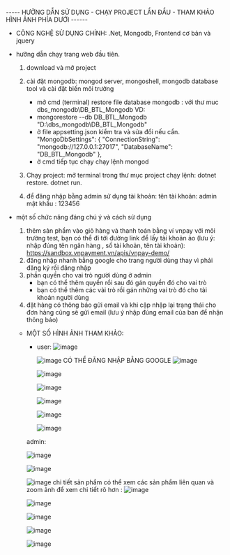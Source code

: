 ----- HƯỠNG DẪN SỬ DỤNG - CHẠY PROJECT LẦN ĐẦU - THAM KHẢO HÌNH ẢNH PHÍA DƯỚI ------
* CÔNG NGHỆ SỬ DỤNG CHÍNH: .Net, Mongodb, Frontend cơ bản và jquery 

* hưỡng dẫn chạy trang web đầu tiên. 
   1. download và mở project
   2. cài đặt mongodb: mongod server, mongoshell, mongodb database tool và cài đặt biến môi trường     
      + mở cmd (terminal) restore file database mongodb : với  thư muc dbs_mongodb\DB_BTL_Mongodb VD:
      + mongorestore --db DB_BTL_Mongodb "D:\dbs_mongodb\DB_BTL_Mongodb"
      + ở file appsetting.json  kiểm tra và sửa đổi nếu cần.
        "MongoDbSettings": {
           "ConnectionString": "mongodb://127.0.0.1:27017",
           "DatabaseName": "DB_BTL_Mongodb"
         },
       + ở  cmd tiếp tục chạy chạy lệnh mongod
   4. Chạy project: mở terminal trong thư mục project chạy lệnh:
       dotnet restore.
       dotnet run.
   
   5. để đăng nhập bằng admin sử dụng tài khoản:
        tên tài khoản: admin
        mật khẩu : 123456

* một số chức năng đáng chú ý và cách sử dụng
  1. thêm sản phẩm vào giỏ hàng và thanh toán bằng ví vnpay với môi trường test,
       bạn có thể đi tới đường link để lấy tài khoản ảo (lưu ý: nhập đúng tên ngân hàng , số tài khoản, tên tài khoản):
        https://sandbox.vnpayment.vn/apis/vnpay-demo/
  3. đăng nhập nhanh bằng google cho trang người dùng thay vì phải đăng ký rồi đăng nhập
  4. phần quyền cho vai trò người dùng ở admin
     + bạn có thể thêm quyền rồi sau đó gán quyền đó cho vai trò
     + bạn có thể thêm các vài trò rồi gán những vai trò đó cho tài khoản người dùng
  6. đặt hàng có thông báo gửi email và khi cập nhập lại trạng thái cho đơn hàng cũng sẽ gửi email (lưu ý nhập đúng email của ban để nhận thông báo)
 
  * MỘT SỐ HÌNH ẢNH THAM KHẢO:
    + user:
       ![image](https://github.com/user-attachments/assets/127f1e0d-e0ad-4f31-9a88-7085596c0e30)
   
       ![image](https://github.com/user-attachments/assets/69bad5c1-8eaf-4f3e-8e98-be1717ee28e2)
       CÓ THỂ ĐĂNG NHẬP BẰNG GOOGLE
       ![image](https://github.com/user-attachments/assets/ebcba87b-97c4-433b-861f-6f8e73559a36)
      
       ![image](https://github.com/user-attachments/assets/1e017798-5152-495b-92e3-ed72ab439bd5)

       ![image](https://github.com/user-attachments/assets/2c0b0f6b-1c5d-42d9-93d3-3f5759908cb6)
       
       ![image](https://github.com/user-attachments/assets/7aa30f7f-dc67-4355-8189-aa18636cd73a)
       
       ![image](https://github.com/user-attachments/assets/0accf248-6de1-41b0-b4cf-4a50d3370705)
       
       ![image](https://github.com/user-attachments/assets/924eca8f-e559-4154-845a-60fd02e92717)
  
    admin:

       ![image](https://github.com/user-attachments/assets/500d4f0f-f258-4f0b-bb18-d7657c5ff7be)
       
       ![image](https://github.com/user-attachments/assets/0c6423ec-5311-4316-bf50-1e2ba0063de5)
   
       ![image](https://github.com/user-attachments/assets/0c953ae9-4f1b-4c6f-a394-2060b4141d13)
           chi tiết sản phẩm có thể xem các sản phẩm liên quan và zoom ảnh để xem chi tiết rõ hơn :
              ![image](https://github.com/user-attachments/assets/0d9903bb-8e63-4680-87b9-a68f96ca2ac6)
    
       ![image](https://github.com/user-attachments/assets/252f0b21-afae-477c-ab72-2b8673a64956)
    
       ![image](https://github.com/user-attachments/assets/a88dd63d-027c-4d5d-826a-443e45fa91d7)
    
       ![image](https://github.com/user-attachments/assets/143997f3-5c0b-45af-8d20-ebc37354b547)
    
       ![image](https://github.com/user-attachments/assets/1474d363-c513-4155-80fd-a13b7d1b6c9f)








    





